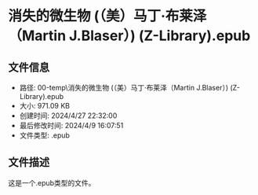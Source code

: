 ﻿# 消失的微生物 (（美）马丁·布莱泽（Martin J.Blaser）) (Z-Library).epub

## 文件信息
- 路径: 00-temp\消失的微生物 (（美）马丁·布莱泽（Martin J.Blaser）) (Z-Library).epub
- 大小: 971.09 KB
- 创建时间: 2024/4/27 22:32:00
- 最后修改时间: 2024/4/9 16:07:51
- 文件类型: .epub

## 文件描述
这是一个.epub类型的文件。

